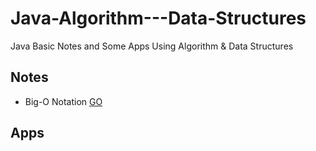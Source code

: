 # Java-Algorithm---Data-Structures
Java Basic Notes and Some Apps Using Algorithm &amp; Data Structures

## Notes
  * Big-O Notation [GO](https://github.com/HopeMashal/Java-Algorithm---Data-Structures/blob/master/Notes/Big-O_Notation.txt)

## Apps
